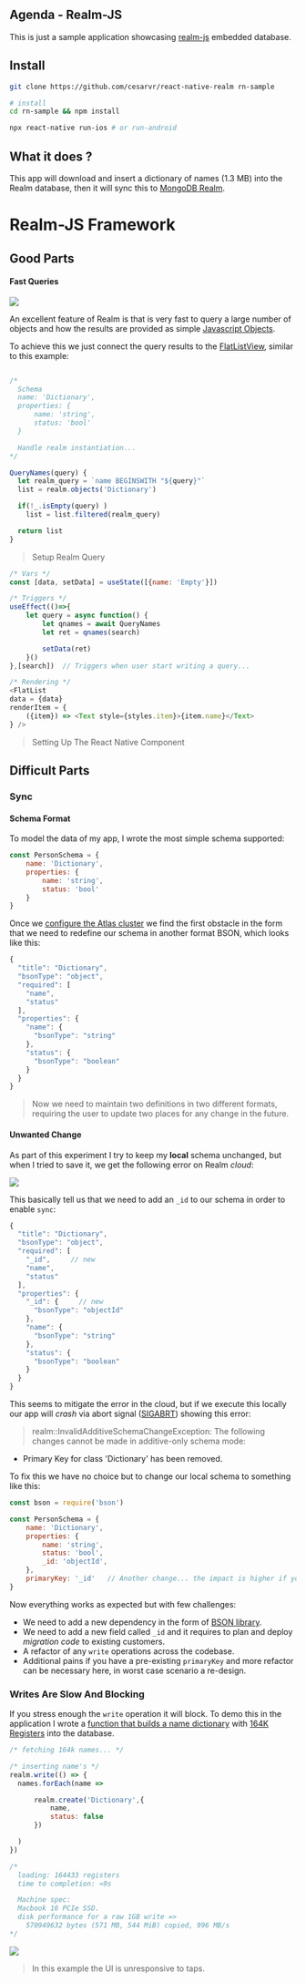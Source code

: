 ## Agenda - Realm-JS

This is just a sample application showcasing [realm-js](https://github.com/realm/realm-js) embedded database.

## Install

```sh
git clone https://github.com/cesarvr/react-native-realm rn-sample

# install
cd rn-sample && npm install

npx react-native run-ios # or run-android
```


## What it does ?

This app will download and insert a dictionary of names (1.3 MB) into the Realm database, then it will sync this to [MongoDB Realm](https://cloud.mongodb.com/).


# Realm-JS Framework

## Good Parts

#### Fast Queries

![](https://github.com/cesarvr/react-native-realm/blob/master/docs/search.gif?raw=true)

An excellent feature of Realm is that is very fast to query a large number of objects and how the results are provided as simple [Javascript Objects](https://developer.mozilla.org/en-US/docs/Learn/JavaScript/Objects/Basics).

To achieve this we just connect the query results to the [FlatListView](https://reactnative.dev/docs/flatlist), similar to this example:

```js

/*
  Schema
  name: 'Dictionary',
  properties: {
      name: 'string',
      status: 'bool'
  }

  Handle realm instantiation...
*/

QueryNames(query) {
  let realm_query = `name BEGINSWITH "${query}"`
  list = realm.objects('Dictionary')

  if(!_.isEmpty(query) )
    list = list.filtered(realm_query)

  return list
}
```
> Setup Realm Query


```js
/* Vars */
const [data, setData] = useState([{name: 'Empty'}])

/* Triggers */
useEffect(()=>{
    let query = async function() {
        let qnames = await QueryNames
        let ret = qnames(search)

        setData(ret)
    }()
},[search])  // Triggers when user start writing a query...

/* Rendering */
<FlatList
data = {data}
renderItem = {
    ({item}) => <Text style={styles.item}>{item.name}</Text>
} />

```
> Setting Up The React Native Component

## Difficult Parts

### Sync

#### Schema Format

To model the data of my app, I wrote the most simple schema supported:

```js
const PersonSchema = {
    name: 'Dictionary',
    properties: {
        name: 'string',
        status: 'bool'
    }
}
```

Once we [configure the Atlas cluster](https://docs.mongodb.com/realm/get-started/create-realm-app/) we find the first obstacle in the form that we need to redefine our schema in another format BSON, which looks like this:

```js
{
  "title": "Dictionary",
  "bsonType": "object",
  "required": [
    "name",
    "status"
  ],
  "properties": {
    "name": {
      "bsonType": "string"
    },
    "status": {
      "bsonType": "boolean"
    }
  }
}

```

> Now we need to maintain two definitions in two different formats, requiring the user to update two places for any change in the future.


#### Unwanted Change


As part of this experiment I try to keep my **local** schema unchanged, but when I tried to save it, we get the following error on Realm *cloud*:

![](https://github.com/cesarvr/react-native-realm/blob/master/docs/sync-error-1.png?raw=true)

This basically tell us that we need to add an ``_id`` to our schema in order to enable ``sync``:

```js
{
  "title": "Dictionary",
  "bsonType": "object",
  "required": [
    "_id",     // new
    "name",
    "status"
  ],
  "properties": {
    "_id": {     // new
      "bsonType": "objectId"
    },
    "name": {
      "bsonType": "string"
    },
    "status": {
      "bsonType": "boolean"
    }
  }
}
```


This seems to mitigate the error in the cloud, but if we execute this locally our app will *crash* via abort signal ([SIGABRT](https://en.wikipedia.org/wiki/Signal_(IPC)#SIGABRT)) showing this error:

>  realm::InvalidAdditiveSchemaChangeException: The following changes cannot be made in additive-only schema mode:
- Primary Key for class 'Dictionary' has been removed.

To fix this we have no choice but to change our local schema to something like this:

```js
const bson = require('bson')

const PersonSchema = {
    name: 'Dictionary',
    properties: {
        name: 'string',
        status: 'bool',
        _id: 'objectId',
    },
    primaryKey: '_id'   // Another change... the impact is higher if you already set a primaryKey.
}
```

Now everything works as expected but with few challenges:
- We need to add a new dependency in the form of [BSON library](https://www.npmjs.com/package/bson).
- We need to add a new field called `_id` and it requires to plan and deploy *migration code* to existing customers.
- A refactor of any ``write`` operations across the codebase.
- Additional pains if you have a pre-existing ``primaryKey`` and more refactor can be necessary here, in worst case scenario a re-design.



### Writes Are Slow And Blocking

If you stress enough the ``write`` operation it will block. To demo this in the application I wrote a [function that builds a name dictionary](https://github.com/cesarvr/react-native-realm/blob/master/lib/Populate.js#L102-L125) with [164K Registers](https://raw.githubusercontent.com/philipperemy/name-dataset/master/names_dataset/first_names.all.txt) into the database.

```js
/* fetching 164k names... */

/* inserting name's */
realm.write(() => {
  names.forEach(name =>

      realm.create('Dictionary',{
          name,
          status: false
      })

  )
})

/*
  loading: 164433 registers
  time to completion: ≈9s

  Machine spec:
  Macbook 16 PCIe SSD.
  disk performance for a raw 1GB write =>
    570949632 bytes (571 MB, 544 MiB) copied, 996 MB/s
*/
```

![](https://github.com/cesarvr/react-native-realm/blob/master/docs/blocking.gif?raw=true)
> In this example the UI is unresponsive to taps.
